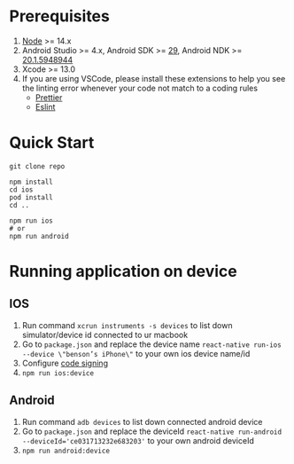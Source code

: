 # Prerequisites

1. [Node](https://nodejs.org/en/) >= 14.x
2. Android Studio >= 4.x, Android SDK >= [29](https://developer.android.com/studio/releases/platforms#10), Android NDK >= [20.1.5948944](https://developer.android.com/ndk/downloads)
3. Xcode >= 13.0
4. If you are using VSCode, please install these extensions to help you see the linting error whenever your code not match to a coding rules
   - [Prettier](https://marketplace.visualstudio.com/items?itemName=esbenp.prettier-vscode)
   - [Eslint](https://marketplace.visualstudio.com/items?itemName=dbaeumer.vscode-eslint)

# Quick Start

```
git clone repo

npm install
cd ios
pod install
cd ..

npm run ios
# or
npm run android
```

# Running application on device

## IOS

1. Run command `xcrun instruments -s devices` to list down simulator/device id connected to ur macbook
2. Go to `package.json` and replace the device name `react-native run-ios --device \"benson’s iPhone\"` to your own ios device name/id
3. Configure [code signing](https://reactnative.dev/docs/running-on-device)
4. `npm run ios:device`

## Android

1. Run command `adb devices` to list down connected android device
2. Go to `package.json` and replace the deviceId `react-native run-android --deviceId='ce031713232e683203'` to your own android deviceId
3. `npm run android:device`
